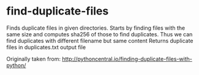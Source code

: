 # find-duplicate-files
Finds duplicate files in given directories.
Starts by finding files with the same size and computes sha256 of those to find duplicates.
Thus we can find duplicates with different filename but same content
Returns duplicate files in duplicates.txt output file

Originally taken from:
http://pythoncentral.io/finding-duplicate-files-with-python/
